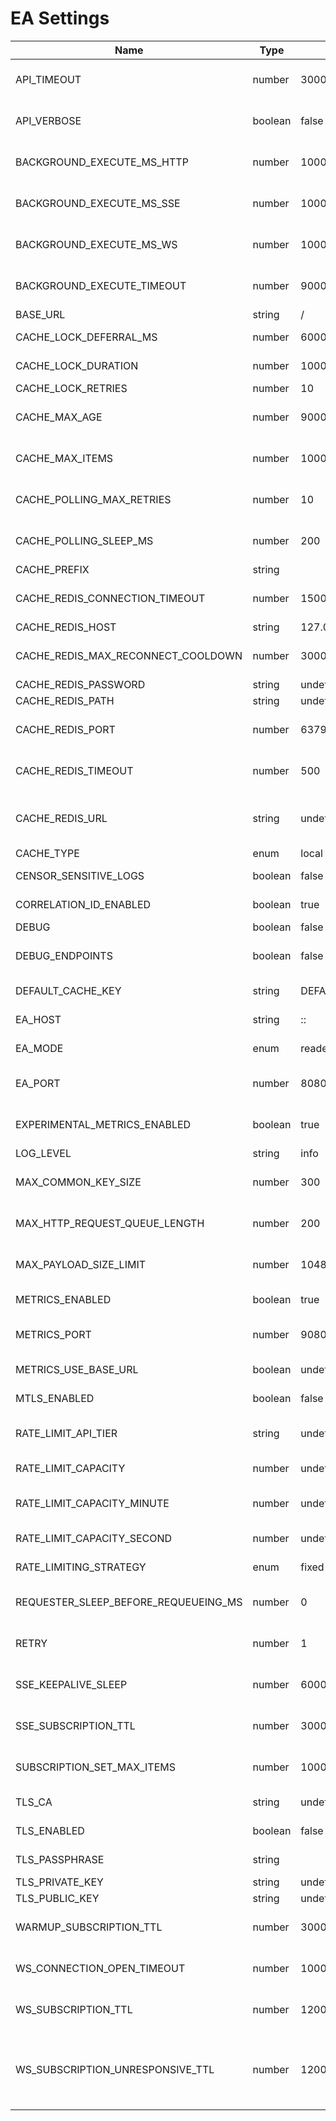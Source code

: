 # EA Settings

| Name                                 | Type    | Default           | &nbsp;&nbsp;&nbsp;&nbsp;&nbsp;&nbsp;&nbsp;&nbsp;&nbsp;&nbsp;&nbsp;&nbsp;&nbsp;&nbsp;&nbsp;&nbsp;&nbsp;&nbsp;&nbsp;&nbsp;&nbsp;&nbsp;&nbsp;&nbsp;&nbsp;&nbsp;&nbsp;&nbsp;&nbsp;&nbsp;Description&nbsp;&nbsp;&nbsp;&nbsp;&nbsp;&nbsp;&nbsp;&nbsp;&nbsp;&nbsp;&nbsp;&nbsp;&nbsp;&nbsp;&nbsp;&nbsp;&nbsp;&nbsp;&nbsp;&nbsp;&nbsp;&nbsp;&nbsp;&nbsp;&nbsp;&nbsp;&nbsp;&nbsp;&nbsp;&nbsp; | &nbsp;&nbsp;&nbsp;&nbsp;&nbsp;&nbsp;&nbsp;&nbsp;&nbsp;&nbsp;&nbsp;&nbsp;&nbsp;&nbsp;&nbsp;&nbsp;&nbsp;&nbsp;&nbsp;&nbsp;&nbsp;&nbsp;&nbsp;&nbsp;&nbsp;&nbsp;&nbsp;&nbsp;&nbsp;&nbsp;Validation&nbsp;&nbsp;&nbsp;&nbsp;&nbsp;&nbsp;&nbsp;&nbsp;&nbsp;&nbsp;&nbsp;&nbsp;&nbsp;&nbsp;&nbsp;&nbsp;&nbsp;&nbsp;&nbsp;&nbsp;&nbsp;&nbsp;&nbsp;&nbsp;&nbsp;&nbsp;&nbsp;&nbsp;&nbsp;&nbsp; | Min     | Max        |
| ------------------------------------ | ------- | ----------------- | ----------------------------------------------------------------------------------------------------------------------------------------------------------------------------------------------------------------------------------------------------------------------------------------------------------------------------------------------------------------------------------- | ---------------------------------------------------------------------------------------------------------------------------------------------------------------------------------------------------------------------------------------------------------------------------------------------------------------------------------------------------------------------------------- | ------- | ---------- |
| API_TIMEOUT                          | number  | 30000             | The number of milliseconds a request can be pending before returning a timeout error for data provider request                                                                                                                                                                                                                                                                      | - Value must be an integer<br> - Value must be above the minimum<br> - Value must be below the maximum                                                                                                                                                                                                                                                                             | 0       | 60000      |
| API_VERBOSE                          | boolean | false             | Toggle whether the response from the EA should contain just the results or also include the full response body from the queried API.                                                                                                                                                                                                                                                |                                                                                                                                                                                                                                                                                                                                                                                    |         |
| BACKGROUND_EXECUTE_MS_HTTP           | number  | 1000              | Time in milliseconds to sleep between HTTP transports' background execute calls, when there are no requests to send                                                                                                                                                                                                                                                                 | - Value must be an integer<br> - Value must be above the minimum<br> - Value must be below the maximum                                                                                                                                                                                                                                                                             | 1       | 10000      |
| BACKGROUND_EXECUTE_MS_SSE            | number  | 1000              | Time in milliseconds to sleep between SSE transports' background execute calls                                                                                                                                                                                                                                                                                                      | - Value must be an integer<br> - Value must be above the minimum<br> - Value must be below the maximum                                                                                                                                                                                                                                                                             | 1       | 10000      |
| BACKGROUND_EXECUTE_MS_WS             | number  | 1000              | Time in milliseconds to sleep between WS transports' background execute calls                                                                                                                                                                                                                                                                                                       | - Value must be an integer<br> - Value must be above the minimum<br> - Value must be below the maximum                                                                                                                                                                                                                                                                             | 1       | 10000      |
| BACKGROUND_EXECUTE_TIMEOUT           | number  | 90000             | The maximum amount of time in milliseconds to wait for a background execute to finish                                                                                                                                                                                                                                                                                               | - Value must be an integer<br> - Value must be above the minimum<br> - Value must be below the maximum                                                                                                                                                                                                                                                                             | 1000    | 180000     |
| BASE_URL                             | string  | /                 | Starting path for the EA handler endpoint                                                                                                                                                                                                                                                                                                                                           |                                                                                                                                                                                                                                                                                                                                                                                    |         |
| CACHE_LOCK_DEFERRAL_MS               | number  | 60000             | The amount of time (in ms) to wait before attempting to lock the cache                                                                                                                                                                                                                                                                                                              |                                                                                                                                                                                                                                                                                                                                                                                    |         |
| CACHE_LOCK_DURATION                  | number  | 10000             | Time (in ms) used as a baseline for the acquisition and extension of cache locks                                                                                                                                                                                                                                                                                                    |                                                                                                                                                                                                                                                                                                                                                                                    |         |
| CACHE_LOCK_RETRIES                   | number  | 10                | Number of retries to acquire a cache lock                                                                                                                                                                                                                                                                                                                                           |                                                                                                                                                                                                                                                                                                                                                                                    |         |
| CACHE_MAX_AGE                        | number  | 90000             | Maximum amount of time (in ms) that a response will stay cached                                                                                                                                                                                                                                                                                                                     | - Value must be an integer<br> - Value must be above the minimum<br> - Value must be below the maximum                                                                                                                                                                                                                                                                             | 1000    | 1200000    |
| CACHE_MAX_ITEMS                      | number  | 10000             | The maximum number of items that remain in the cache                                                                                                                                                                                                                                                                                                                                | - Value must be an integer<br> - Value must be above the minimum<br> - Value must be below the maximum                                                                                                                                                                                                                                                                             | 1000    | 10000      |
| CACHE_POLLING_MAX_RETRIES            | number  | 10                | Max amount of times to attempt to find EA response in the cache after the Transport has been set up                                                                                                                                                                                                                                                                                 | - Value must be an integer<br> - Value must be above the minimum<br> - Value must be below the maximum                                                                                                                                                                                                                                                                             | 0       | 20         |
| CACHE_POLLING_SLEEP_MS               | number  | 200               | The number of ms to sleep between each retry to fetch the EA response in the cache                                                                                                                                                                                                                                                                                                  | - Value must be an integer<br> - Value must be above the minimum<br> - Value must be below the maximum                                                                                                                                                                                                                                                                             | 10      | 1000       |
| CACHE_PREFIX                         | string  |                   | Specifies a prefix to use for cache keys                                                                                                                                                                                                                                                                                                                                            |                                                                                                                                                                                                                                                                                                                                                                                    |         |
| CACHE_REDIS_CONNECTION_TIMEOUT       | number  | 15000             | Connection timeout for redis client                                                                                                                                                                                                                                                                                                                                                 | - Value must be an integer<br> - Value must be above the minimum<br> - Value must be below the maximum                                                                                                                                                                                                                                                                             | 3000    | 60000      |
| CACHE_REDIS_HOST                     | string  | 127.0.0.1         | Hostname for the Redis instance to be used                                                                                                                                                                                                                                                                                                                                          |                                                                                                                                                                                                                                                                                                                                                                                    |         |
| CACHE_REDIS_MAX_RECONNECT_COOLDOWN   | number  | 3000              | Max cooldown (in ms) before attempting redis reconnection                                                                                                                                                                                                                                                                                                                           | - Value must be an integer<br> - Value must be above the minimum<br> - Value must be below the maximum                                                                                                                                                                                                                                                                             | 3000    | 10000      |
| CACHE_REDIS_PASSWORD                 | string  | undefined         | The password required for redis auth                                                                                                                                                                                                                                                                                                                                                |                                                                                                                                                                                                                                                                                                                                                                                    |         |
| CACHE_REDIS_PATH                     | string  | undefined         | The UNIX socket string of the Redis server                                                                                                                                                                                                                                                                                                                                          |                                                                                                                                                                                                                                                                                                                                                                                    |         |
| CACHE_REDIS_PORT                     | number  | 6379              | Port for the Redis instance to be used                                                                                                                                                                                                                                                                                                                                              | - Value must be an integer<br> - Value must be above the minimum<br> - Value must be below the maximum                                                                                                                                                                                                                                                                             | 1       | 65535      |
| CACHE_REDIS_TIMEOUT                  | number  | 500               | Timeout to fail a Redis server request if no response (ms)                                                                                                                                                                                                                                                                                                                          | - Value must be an integer<br> - Value must be above the minimum<br> - Value must be below the maximum                                                                                                                                                                                                                                                                             | 500     | 10000      |
| CACHE_REDIS_URL                      | string  | undefined         | The URL of the Redis server. Format: [redis[s]:]//[[user][:password@]][host][:port][/db-number]?db=db-number[&password=bar[&option=value]]]                                                                                                                                                                                                                                         | - Value must be a valid URL                                                                                                                                                                                                                                                                                                                                                        |         |
| CACHE_TYPE                           | enum    | local             | The type of cache to use throughout the EA                                                                                                                                                                                                                                                                                                                                          |                                                                                                                                                                                                                                                                                                                                                                                    |         |
| CENSOR_SENSITIVE_LOGS                | boolean | false             | Controls whether the logging of sensitive information is enabled or disabled                                                                                                                                                                                                                                                                                                        |                                                                                                                                                                                                                                                                                                                                                                                    |         |
| CORRELATION_ID_ENABLED               | boolean | true              | Flag to enable correlation IDs for sent requests in logging                                                                                                                                                                                                                                                                                                                         |                                                                                                                                                                                                                                                                                                                                                                                    |         |
| DEBUG                                | boolean | false             | Toggles debug mode                                                                                                                                                                                                                                                                                                                                                                  |                                                                                                                                                                                                                                                                                                                                                                                    |         |
| DEBUG_ENDPOINTS                      | boolean | false             | Whether to enable debug enpoints (/debug/\*) for this adapter. Enabling them might consume more resources.                                                                                                                                                                                                                                                                          |                                                                                                                                                                                                                                                                                                                                                                                    |         |
| DEFAULT_CACHE_KEY                    | string  | DEFAULT_CACHE_KEY | Default key to be used when one cannot be determined from request parameters                                                                                                                                                                                                                                                                                                        |                                                                                                                                                                                                                                                                                                                                                                                    |         |
| EA_HOST                              | string  | ::                | Host this EA will listen for REST requests on (if mode is set to "reader" or "reader-writer")                                                                                                                                                                                                                                                                                       | - Value must be a valid IP address                                                                                                                                                                                                                                                                                                                                                 |         |
| EA_MODE                              | enum    | reader-writer     | Port this EA will listen for REST requests on (if mode is set to "reader" or "reader-writer")                                                                                                                                                                                                                                                                                       |                                                                                                                                                                                                                                                                                                                                                                                    |         |
| EA_PORT                              | number  | 8080              | Port through which the EA will listen for REST requests (if mode is set to "reader" or "reader-writer")                                                                                                                                                                                                                                                                             | - Value must be an integer<br> - Value must be above the minimum<br> - Value must be below the maximum                                                                                                                                                                                                                                                                             | 1       | 65535      |
| EXPERIMENTAL_METRICS_ENABLED         | boolean | true              | Flag to specify whether or not to collect metrics. Used as fallback for METRICS_ENABLED                                                                                                                                                                                                                                                                                             |                                                                                                                                                                                                                                                                                                                                                                                    |         |
| LOG_LEVEL                            | string  | info              | Minimum level required for logs to be output                                                                                                                                                                                                                                                                                                                                        |                                                                                                                                                                                                                                                                                                                                                                                    |         |
| MAX_COMMON_KEY_SIZE                  | number  | 300               | Maximum amount of characters that the common part of the cache key or feed ID can have                                                                                                                                                                                                                                                                                              | - Value must be an integer<br> - Value must be above the minimum<br> - Value must be below the maximum                                                                                                                                                                                                                                                                             | 150     | 500        |
| MAX_HTTP_REQUEST_QUEUE_LENGTH        | number  | 200               | The maximum amount of queued requests for Http transports before new ones push oldest ones out of the queue                                                                                                                                                                                                                                                                         | - Value must be an integer<br> - Value must be above the minimum<br> - Value must be below the maximum                                                                                                                                                                                                                                                                             | 1       | 2000       |
| MAX_PAYLOAD_SIZE_LIMIT               | number  | 1048576           | Max payload size limit for the Fastify server                                                                                                                                                                                                                                                                                                                                       | - Value must be an integer<br> - Value must be above the minimum<br> - Value must be below the maximum                                                                                                                                                                                                                                                                             | 1048576 | 1073741824 |
| METRICS_ENABLED                      | boolean | true              | Flag to specify whether or not to startup the metrics server                                                                                                                                                                                                                                                                                                                        |                                                                                                                                                                                                                                                                                                                                                                                    |         |
| METRICS_PORT                         | number  | 9080              | Port metrics will be exposed to                                                                                                                                                                                                                                                                                                                                                     | - Value must be an integer<br> - Value must be above the minimum<br> - Value must be below the maximum                                                                                                                                                                                                                                                                             | 1       | 65535      |
| METRICS_USE_BASE_URL                 | boolean | undefined         | Flag to specify whether or not to prepend the BASE_URL to the metrics endpoint                                                                                                                                                                                                                                                                                                      |                                                                                                                                                                                                                                                                                                                                                                                    |         |
| MTLS_ENABLED                         | boolean | false             | Flag to specify whether mutual TLS/SSL is enabled or not                                                                                                                                                                                                                                                                                                                            |                                                                                                                                                                                                                                                                                                                                                                                    |         |
| RATE_LIMIT_API_TIER                  | string  | undefined         | Rate limiting tier to use from the available options for the adapter. If not present, the adapter will run using the first tier on the list.                                                                                                                                                                                                                                        |                                                                                                                                                                                                                                                                                                                                                                                    |         |
| RATE_LIMIT_CAPACITY                  | number  | undefined         | Used as rate limit capacity per minute and ignores tier settings if defined                                                                                                                                                                                                                                                                                                         | - Value must be an integer<br> - Value must be above the minimum                                                                                                                                                                                                                                                                                                                   | 0       |
| RATE_LIMIT_CAPACITY_MINUTE           | number  | undefined         | Used as rate limit capacity per minute and ignores tier settings if defined. Supercedes RATE_LIMIT_CAPACITY if both vars are set                                                                                                                                                                                                                                                    | - Value must be an integer<br> - Value must be above the minimum                                                                                                                                                                                                                                                                                                                   | 0       |
| RATE_LIMIT_CAPACITY_SECOND           | number  | undefined         | Used as rate limit capacity per second and ignores tier settings if defined                                                                                                                                                                                                                                                                                                         | - Value must be an integer<br> - Value must be above the minimum                                                                                                                                                                                                                                                                                                                   | 0       |
| RATE_LIMITING_STRATEGY               | enum    | fixed-interval    | The rate limiting strategy to use for outbound requests                                                                                                                                                                                                                                                                                                                             |                                                                                                                                                                                                                                                                                                                                                                                    |         |
| REQUESTER_SLEEP_BEFORE_REQUEUEING_MS | number  | 0                 | Time to sleep after a failed HTTP request before re-queueing the request (in ms)                                                                                                                                                                                                                                                                                                    | - Value must be an integer<br> - Value must be above the minimum<br> - Value must be below the maximum                                                                                                                                                                                                                                                                             | 0       | 120000     |
| RETRY                                | number  | 1                 | Retry count for failed HTTP requests                                                                                                                                                                                                                                                                                                                                                | - Value must be an integer<br> - Value must be above the minimum<br> - Value must be below the maximum                                                                                                                                                                                                                                                                             | 0       | 10         |
| SSE_KEEPALIVE_SLEEP                  | number  | 60000             | Maximum amount of time (in ms) between each SSE keepalive request                                                                                                                                                                                                                                                                                                                   | - Value must be an integer<br> - Value must be above the minimum<br> - Value must be below the maximum                                                                                                                                                                                                                                                                             | 0       | 120000     |
| SSE_SUBSCRIPTION_TTL                 | number  | 300000            | Maximum amount of time (in ms) an SSE subscription will be cached before being unsubscribed                                                                                                                                                                                                                                                                                         | - Value must be an integer<br> - Value must be above the minimum<br> - Value must be below the maximum                                                                                                                                                                                                                                                                             | 0       | 3600000    |
| SUBSCRIPTION_SET_MAX_ITEMS           | number  | 10000             | The maximum number of subscriptions set                                                                                                                                                                                                                                                                                                                                             | - Value must be an integer<br> - Value must be above the minimum<br> - Value must be below the maximum                                                                                                                                                                                                                                                                             | 1000    | 10000      |
| TLS_CA                               | string  | undefined         | CA certificate to use for authenticating client certificates                                                                                                                                                                                                                                                                                                                        |                                                                                                                                                                                                                                                                                                                                                                                    |         |
| TLS_ENABLED                          | boolean | false             | Flag to specify whether TLS/SSL is enabled or not                                                                                                                                                                                                                                                                                                                                   |                                                                                                                                                                                                                                                                                                                                                                                    |         |
| TLS_PASSPHRASE                       | string  |                   | Password to be used to generate an encryption key                                                                                                                                                                                                                                                                                                                                   |                                                                                                                                                                                                                                                                                                                                                                                    |         |
| TLS_PRIVATE_KEY                      | string  | undefined         | Base64 Private Key of TSL/SSL certificate                                                                                                                                                                                                                                                                                                                                           | - Value must be a valid base64 string                                                                                                                                                                                                                                                                                                                                              |         |
| TLS_PUBLIC_KEY                       | string  | undefined         | Base64 Public Key of TSL/SSL certificate                                                                                                                                                                                                                                                                                                                                            | - Value must be a valid base64 string                                                                                                                                                                                                                                                                                                                                              |         |
| WARMUP_SUBSCRIPTION_TTL              | number  | 300000            | TTL for batch warmer subscriptions                                                                                                                                                                                                                                                                                                                                                  | - Value must be an integer<br> - Value must be above the minimum<br> - Value must be below the maximum                                                                                                                                                                                                                                                                             | 0       | 3600000    |
| WS_CONNECTION_OPEN_TIMEOUT           | number  | 10000             | The maximum amount of time in milliseconds to wait for the websocket connection to open (including custom open handler)                                                                                                                                                                                                                                                             | - Value must be an integer<br> - Value must be above the minimum<br> - Value must be below the maximum                                                                                                                                                                                                                                                                             | 500     | 30000      |
| WS_SUBSCRIPTION_TTL                  | number  | 120000            | The time in ms a request will live in the subscription set before becoming stale                                                                                                                                                                                                                                                                                                    | - Value must be an integer<br> - Value must be above the minimum<br> - Value must be below the maximum                                                                                                                                                                                                                                                                             | 0       | 3600000    |
| WS_SUBSCRIPTION_UNRESPONSIVE_TTL     | number  | 120000            | The maximum acceptable time (in milliseconds) since the last message was received and stored in the cache on a WebSocket connection before it is considered unresponsive, causing the adapter to close and attempt to reopen it.                                                                                                                                                    | - Value must be an integer<br> - Value must be above the minimum<br> - Value must be below the maximum                                                                                                                                                                                                                                                                             | 1000    | 180000     |
